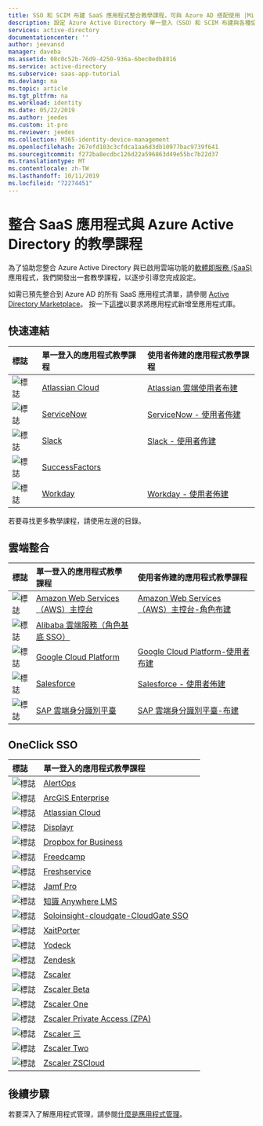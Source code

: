 ```yaml
---
title: SSO 和 SCIM 布建 SaaS 應用程式整合教學課程，可與 Azure AD 搭配使用 |Microsoft Docs
description: 設定 Azure Active Directory 單一登入（SSO）和 SCIM 布建與各種協力廠商軟體即服務應用程式的整合。
services: active-directory
documentationcenter: ''
author: jeevansd
manager: daveba
ms.assetid: 08c0c52b-76d9-4250-936a-6bec0edb8816
ms.service: active-directory
ms.subservice: saas-app-tutorial
ms.devlang: na
ms.topic: article
ms.tgt_pltfrm: na
ms.workload: identity
ms.date: 05/22/2019
ms.author: jeedes
ms.custom: it-pro
ms.reviewer: jeedes
ms.collection: M365-identity-device-management
ms.openlocfilehash: 267efd103c3cfdca1aa6d3db10977bac9739f641
ms.sourcegitcommit: f272ba8ecdbc126d22a596863d49e55bc7b22d37
ms.translationtype: MT
ms.contentlocale: zh-TW
ms.lasthandoff: 10/11/2019
ms.locfileid: "72274451"
---
```

# <a name="tutorials-for-integrating-saas-applications-with-azure-active-directory"></a>整合 SaaS 應用程式與 Azure Active Directory 的教學課程

為了協助您整合 Azure Active Directory 與已啟用雲端功能的[軟體即服務 (SaaS)](https://azure.microsoft.com/overview/what-is-saas/) 應用程式，我們開發出一套教學課程，以逐步引導您完成設定。

如需已預先整合到 Azure AD 的所有 SaaS 應用程式清單，請參閱 [Active Directory Marketplace](https://azuremarketplace.microsoft.com/marketplace/apps/category/azure-active-directory-apps)。 按一下[這裡](https://docs.microsoft.com/azure/active-directory/develop/howto-app-gallery-listing)以要求將應用程式新增至應用程式庫。 

## <a name="quick-links"></a>快速連結

| 標誌 | 單一登入的應用程式教學課程 | 使用者佈建的應用程式教學課程 |
| :--- | :--- | :--- |
| ![標誌](./media/tutorial-list/active-directory-saas-atlassian-cloud-tutorial.png)| [Atlassian Cloud](atlassian-cloud-tutorial.md)| [Atlassian 雲端使用者布建](atlassian-cloud-provisioning-tutorial.md)|
| ![標誌](./media/tutorial-list/active-directory-saas-servicenow-tutorial.png)| [ServiceNow](servicenow-tutorial.md)|[ServiceNow - 使用者佈建](servicenow-provisioning-tutorial.md)|
| ![標誌](./media/tutorial-list/active-directory-saas-slack-tutorial.png)| [Slack](slack-tutorial.md)|[Slack - 使用者佈建](slack-provisioning-tutorial.md)|
| ![標誌](./media/tutorial-list/active-directory-saas-successfactors-tutorial.png)| [SuccessFactors](successfactors-tutorial.md)| |
| ![標誌](./media/tutorial-list/active-directory-saas-workday-tutorial.png)| [Workday](workday-tutorial.md)| [Workday - 使用者佈建](workday-inbound-tutorial.md)|

若要尋找更多教學課程，請使用左邊的目錄。

## <a name="cloud-integrations"></a>雲端整合

| 標誌 | 單一登入的應用程式教學課程 | 使用者佈建的應用程式教學課程 |
| :--- | :--- | :--- |
| ![標誌](./media/tutorial-list/active-directory-saas-amazon-web-service-tutorial.png)| [Amazon Web Services （AWS）主控台](amazon-web-service-tutorial.md)| [Amazon Web Services （AWS）主控台-角色布建](amazon-web-service-tutorial.md#configure-azure-ad-sso) |
| ![標誌](./media/tutorial-list/active-directory-saas-alibaba-tutorial.png)| [Alibaba 雲端服務（角色基底 SSO）](alibaba-cloud-service-role-based-sso-tutorial.md)| |
| ![標誌](./media/tutorial-list/active-directory-saas-google-apps-tutorial.png)| [Google Cloud Platform](google-apps-tutorial.md)| [Google Cloud Platform-使用者布建](google-apps-provisioning-tutorial.md) |
| ![標誌](./media/tutorial-list/active-directory-saas-salesforce-tutorial.png)| [Salesforce](salesforce-tutorial.md)| [Salesforce - 使用者佈建](salesforce-provisioning-tutorial.md) |
| ![標誌](./media/tutorial-list/active-directory-saas-sapboc-tutorial.png)| [SAP 雲端身分識別平臺](saphana-tutorial.md)|[SAP 雲端身分識別平臺-布建](https://docs.microsoft.com/azure/active-directory/saas-apps/sap-cloud-platform-identity-authentication-provisioning-tutorial) |

## <a name="oneclick-sso"></a>OneClick SSO

| 標誌 | 單一登入的應用程式教學課程 |        |
| :--- | :--- | :--- |
| ![標誌](./media/tutorial-list/active-directory-saas-alertops-tutorial.png)| [AlertOps](alertops-tutorial.md)|      |
| ![標誌](./media/tutorial-list/active-directory-saas-arcgisenterprise-tutorial.png)| [ArcGIS Enterprise](arcgisenterprise-tutorial.md)|     |
| ![標誌](./media/tutorial-list/active-directory-saas-atlassian-cloud-tutorial.png)| [Atlassian Cloud](atlassian-cloud-tutorial.md)|     |
| ![標誌](./media/tutorial-list/active-directory-saas-displayr-tutorial.png)| [Displayr](displayr-tutorial.md)|     |
| ![標誌](./media/tutorial-list/active-directory-saas-dropboxforbusiness-tutorial.png)| [Dropbox for Business](dropboxforbusiness-tutorial.md)|    |
| ![標誌](./media/tutorial-list/active-directory-saas-freedcamp-tutorial.png)| [Freedcamp](freedcamp-tutorial.md)|     |
| ![標誌](./media/tutorial-list/active-directory-saas-freshservice-tutorial.png)| [Freshservice](freshservice-tutorial.md)|     |
| ![標誌](./media/tutorial-list/active-directory-saas-jamfprosamlconnector-tutorial.png)| [Jamf Pro](jamfprosamlconnector-tutorial.md)|     |
| ![標誌](./media/tutorial-list/active-directory-saas-knowlwdge-anywhere-lms-tutorial.png)| [知識 Anywhere LMS](knowledge-anywhere-lms-tutorial.md)|     |
| ![標誌](./media/tutorial-list/active-directory-saas-soloinsight-cloudgate-sso-tutorial.png)| [Soloinsight-cloudgate-CloudGate SSO](soloinsight-cloudgate-sso-tutorial.md)|       |
| ![標誌](./media/tutorial-list/active-directory-saas-xaitporter-tutorial.png)| [XaitPorter](xaitporter-tutorial.md)|       |
| ![標誌](./media/tutorial-list/active-directory-saas-yodeck-tutorial.png)| [Yodeck](yodeck-tutorial.md)|        |
| ![標誌](./media/tutorial-list/active-directory-saas-zendesk-tutorial.png)| [Zendesk](zendesk-tutorial.md)|        |
| ![標誌](./media/tutorial-list/active-directory-saas-zscaler-tutorial.png)| [Zscaler](zscaler-tutorial.md)|          |
| ![標誌](./media/tutorial-list/active-directory-saas-zscaler-beta-tutorial.png)| [Zscaler Beta](zscaler-beta-tutorial.md)|       |
| ![標誌](./media/tutorial-list/active-directory-saas-zscaler-one-tutorial.png)| [Zscaler One](zscaler-one-tutorial.md)|       |
| ![標誌](./media/tutorial-list/active-directory-saas-zscalerprivateaccess-tutorial.png)| [Zscaler Private Access (ZPA)](zscalerprivateaccess-tutorial.md)|        |
| ![標誌](./media/tutorial-list/active-directory-saas-zscaler-three-tutorial.png)| [Zscaler 三](zscaler-three-tutorial.md)|       |
| ![標誌](./media/tutorial-list/active-directory-saas-zscaler-two-tutorial.png)| [Zscaler Two](zscaler-two-tutorial.md)|        |
| ![標誌](./media/tutorial-list/active-directory-saas-zscaler-zscloud-tutorial.png)| [Zscaler ZSCloud](zscaler-zscloud-tutorial.md)|         |

## <a name="next-steps"></a>後續步驟

若要深入了解應用程式管理，請參閱[什麼是應用程式管理](../manage-apps/what-is-application-management.md)。
